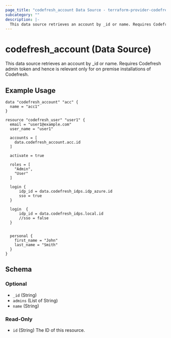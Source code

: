 ```yaml
---
page_title: "codefresh_account Data Source - terraform-provider-codefresh"
subcategory: ""
description: |-
  This data source retrieves an account by _id or name. Requires Codefresh admin token and hence is relevant only for on premise installations of Codefresh.
---
```


# codefresh_account (Data Source)

This data source retrieves an account by _id or name. Requires Codefresh admin token and hence is relevant only for on premise installations of Codefresh.

## Example Usage

```hcl
data "codefresh_account" "acc" {
  name = "acc1"
}

resource "codefresh_user" "user1" {
  email = "user1@example.com"
  user_name = "user1"

  accounts = [
    data.codefresh_account.acc.id
  ]

  activate = true

  roles = [
    "Admin",
    "User"
  ]

  login {
      idp_id = data.codefresh_idps.idp_azure.id
      sso = true
  }
  
  login  {
      idp_id = data.codefresh_idps.local.id
      //sso = false
  }


  personal {
    first_name = "John"
    last_name = "Smith"
  }
}
```

<!-- schema generated by tfplugindocs -->
## Schema

### Optional

- `_id` (String)
- `admins` (List of String)
- `name` (String)

### Read-Only

- `id` (String) The ID of this resource.